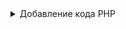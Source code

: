 <details>

<summary>Добавление кода PHP</summary>

### Блок кода PHP

```
<pre><code class="language-php">
CODE
</code></pre>
```

</details>
